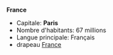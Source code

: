 **France**  
- Capitale: **Paris**  
- Nombre d'habitants: 67 millions  
- Langue principale: Français  
- drapeau [France](https://upload.wikimedia.org/wikipedia/commons/thumb/c/c3/Flag_of_France.svg/225px-Flag_of_France.svg.png)
